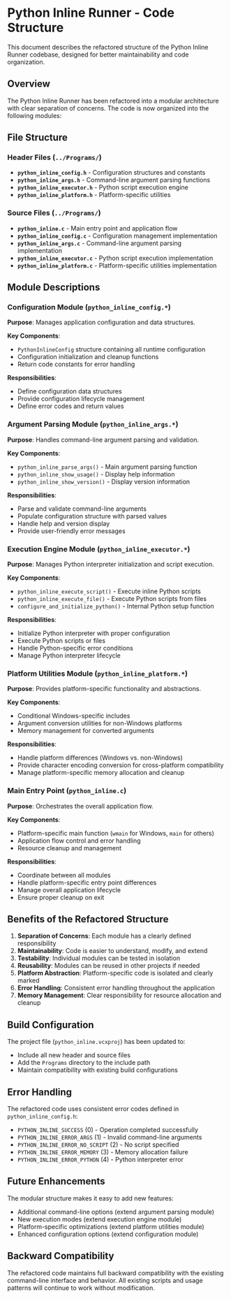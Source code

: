# Python Inline Runner - Code Structure

This document describes the refactored structure of the Python Inline Runner codebase, designed for better maintainability and code organization.

## Overview

The Python Inline Runner has been refactored into a modular architecture with clear separation of concerns. The code is now organized into the following modules:

## File Structure

### Header Files (`../Programs/`)

- **`python_inline_config.h`** - Configuration structures and constants
- **`python_inline_args.h`** - Command-line argument parsing functions
- **`python_inline_executor.h`** - Python script execution engine
- **`python_inline_platform.h`** - Platform-specific utilities

### Source Files (`../Programs/`)

- **`python_inline.c`** - Main entry point and application flow
- **`python_inline_config.c`** - Configuration management implementation
- **`python_inline_args.c`** - Command-line argument parsing implementation
- **`python_inline_executor.c`** - Python script execution implementation
- **`python_inline_platform.c`** - Platform-specific utilities implementation

## Module Descriptions

### Configuration Module (`python_inline_config.*`)

**Purpose**: Manages application configuration and data structures.

**Key Components**:
- `PythonInlineConfig` structure containing all runtime configuration
- Configuration initialization and cleanup functions
- Return code constants for error handling

**Responsibilities**:
- Define configuration data structures
- Provide configuration lifecycle management
- Define error codes and return values

### Argument Parsing Module (`python_inline_args.*`)

**Purpose**: Handles command-line argument parsing and validation.

**Key Components**:
- `python_inline_parse_args()` - Main argument parsing function
- `python_inline_show_usage()` - Display help information
- `python_inline_show_version()` - Display version information

**Responsibilities**:
- Parse and validate command-line arguments
- Populate configuration structure with parsed values
- Handle help and version display
- Provide user-friendly error messages

### Execution Engine Module (`python_inline_executor.*`)

**Purpose**: Manages Python interpreter initialization and script execution.

**Key Components**:
- `python_inline_execute_script()` - Execute inline Python scripts
- `python_inline_execute_file()` - Execute Python scripts from files
- `configure_and_initialize_python()` - Internal Python setup function

**Responsibilities**:
- Initialize Python interpreter with proper configuration
- Execute Python scripts or files
- Handle Python-specific error conditions
- Manage Python interpreter lifecycle

### Platform Utilities Module (`python_inline_platform.*`)

**Purpose**: Provides platform-specific functionality and abstractions.

**Key Components**:
- Conditional Windows-specific includes
- Argument conversion utilities for non-Windows platforms
- Memory management for converted arguments

**Responsibilities**:
- Handle platform differences (Windows vs. non-Windows)
- Provide character encoding conversion for cross-platform compatibility
- Manage platform-specific memory allocation and cleanup

### Main Entry Point (`python_inline.c`)

**Purpose**: Orchestrates the overall application flow.

**Key Components**:
- Platform-specific main function (`wmain` for Windows, `main` for others)
- Application flow control and error handling
- Resource cleanup and management

**Responsibilities**:
- Coordinate between all modules
- Handle platform-specific entry point differences
- Manage overall application lifecycle
- Ensure proper cleanup on exit

## Benefits of the Refactored Structure

1. **Separation of Concerns**: Each module has a clearly defined responsibility
2. **Maintainability**: Code is easier to understand, modify, and extend
3. **Testability**: Individual modules can be tested in isolation
4. **Reusability**: Modules can be reused in other projects if needed
5. **Platform Abstraction**: Platform-specific code is isolated and clearly marked
6. **Error Handling**: Consistent error handling throughout the application
7. **Memory Management**: Clear responsibility for resource allocation and cleanup

## Build Configuration

The project file (`python_inline.vcxproj`) has been updated to:
- Include all new header and source files
- Add the `Programs` directory to the include path
- Maintain compatibility with existing build configurations

## Error Handling

The refactored code uses consistent error codes defined in `python_inline_config.h`:
- `PYTHON_INLINE_SUCCESS` (0) - Operation completed successfully
- `PYTHON_INLINE_ERROR_ARGS` (1) - Invalid command-line arguments
- `PYTHON_INLINE_ERROR_NO_SCRIPT` (2) - No script specified
- `PYTHON_INLINE_ERROR_MEMORY` (3) - Memory allocation failure
- `PYTHON_INLINE_ERROR_PYTHON` (4) - Python interpreter error

## Future Enhancements

The modular structure makes it easy to add new features:
- Additional command-line options (extend argument parsing module)
- New execution modes (extend execution engine module)
- Platform-specific optimizations (extend platform utilities module)
- Enhanced configuration options (extend configuration module)

## Backward Compatibility

The refactored code maintains full backward compatibility with the existing command-line interface and behavior. All existing scripts and usage patterns will continue to work without modification.
